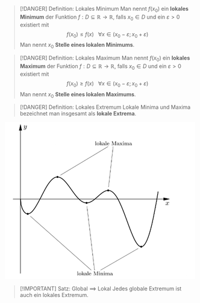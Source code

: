 > [!DANGER] Definition: Lokales Minimum
> Man nennt $f(x_0)$ ein **lokales Minimum** der Funktion $f: D \subseteq \mathbb{R}\to\mathbb{R}$, falls $x_0\in D$ und ein $\varepsilon \gt 0$ existiert mit
> $$f(x_0) \le f(x) \,\,\,\,\, \forall x \in (x_0-\varepsilon; x_0+\varepsilon)$$
> Man nennt $x_0$ **Stelle eines lokalen Minimums**.

> [!DANGER] Definition: Lokales Maximum
> Man nennt $f(x_0)$ ein **lokales Maximum** der Funktion $f: D \subseteq \mathbb{R}\to\mathbb{R}$, falls $x_0\in D$ und ein $\varepsilon \gt 0$ existiert mit
> $$f(x_0) \ge f(x) \,\,\,\,\, \forall x \in (x_0-\varepsilon; x_0+\varepsilon)$$
> Man nennt $x_0$ **Stelle eines lokalen Maximums**.

> [!DANGER] Definition: Lokales Extremum
> Lokale Minima und Maxima bezeichnet man insgesamt als **lokale Extrema**.

![Lokale Extrema](Resources/Lokale%20Extrema.jpg)


> [!IMPORTANT] Satz: Global $\implies$ Lokal
> Jedes globale Extremum ist auch ein lokales Extremum.
